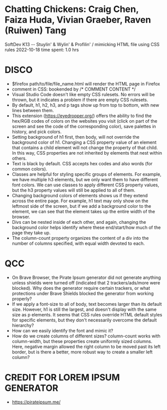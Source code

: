 # Chatting Chickens: Craig Chen, Faiza Huda, Vivian Graeber, Raven (Ruiwen) Tang
SoftDev
K13 -- Stuylin' & Wylin' & Profilin' / mimicking HTML file using CSS rules
2022-10-18
time spent: 1.0 hrs

# DISCO
* $firefox path/to/file/file_name.html will render the HTML page in Firefox
* comment in CSS: bookended by /* COMMENT CONTENT */
* Visual Studio Code doesn't like empty CSS rulesets. No errors will be thrown, but it indicates a problem if there are empty CSS rulesets.
* By default, h1, h2, h3, and p tags show up from top to bottom, with new lines between them.
* This extension (https://eyedropper.org/) offers the ability to find the hex/RGB codes of colors on the websites you visit (click on part of the screen and see the code of the corresponding color), save palettes in history, and pick colors.
* Setting background of h1 first, then body, will not override the background color of h1. Changing a CSS property value of an element that contains a child element will not change the property of that child. In this way, CSS properties are not inherited by elements that nest within others.
* Text is black by default. CSS accepts hex codes and also words (for common colors).
* Classes are helpful for styling specific groups of elements. For example, we have multiple h3 elements, but we only want them to have different font colors. We can use classes to apply different CSS property values, but the h3 property values will still be applied to all of them.
* Changing background colors of elements shows us if they extend across the entire page. For example, h1 text may only show on the leftmost side of the screen, but if we add a background color to the element, we can see that the element takes up the entire width of the browser.
* Divs can be nested inside of each other, and again, changing the background color helps identify where these end/start/how much of the page they take up.
* The column-count property organizes the content of a div into the number of columns specified, with equal width devoted to each.

# QCC
* On Brave Browser, the Pirate Ipsum generator did not generate anything unless shields were turned off (indicated that 2 trackers/ads/more were blocked). Why does the generator require certain trackers, or what protections under Brave Shields blocked the generator from working properly? 
* If we apply a font-size to all of body, text becomes larger than its default size. However, h1 is still the largest, and doesn't display with the same size as p elements. It seems that CSS rules override HTML default styles for specific elements, but they don't necessarily overcome the default hierarchy?
* How can we easily identify the font and mimic it? 
* How do we create columns of different sizes? column-count works with column-width, but these properties create uniformly sized columns. Here, negative margin allowed the right column to be moved past its left border, but is there a better, more robust way to create a smaller left column?

# CREDIT FOR LOREM IPSUM GENERATOR
* https://pirateipsum.me/
